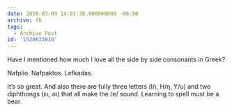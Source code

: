 ```yaml
---
date: 2018-03-09 14:03:30.000000000 -08:00
archive: fb
tags: 
  - Archive Post
id: '1520633010'
---
```


Have I mentioned how much I love all the side by side consonants in Greek?

Nafplio. Nafpaktos. Lefkadas.

It’s so great. And also there are fully three letters (Ι/ι, Η/η, Υ/υ) and two diphthongs (ει, οι) that all make the /e/ sound. Learning to spell must be a bear.
